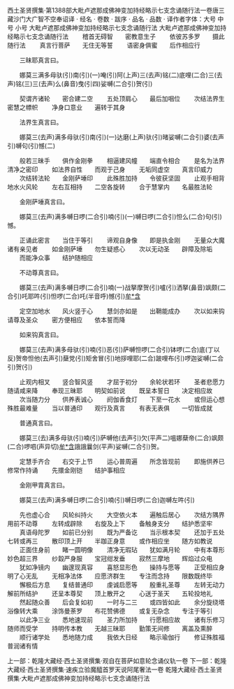 西土圣贤撰集·第1388部大毗卢遮那成佛神变加持经略示七支念诵随行法一卷唐三藏沙门大广智不空奉诏译
· 经名 · 卷数 · 跋序
· 品名 · 品数 · 译作者字体：大号 中号 小号
大毗卢遮那成佛神变加持经略示七支念诵随行法
大毗卢遮那成佛神变加持经略示七支念诵随行法
　　稽首无碍智　　密教意生子
　　依彼苏多罗　　摄此随行法
　　真言行菩萨　　无住无等誓
　　语密身俱蜜　　后作相应行

　　三昧耶真言曰。

　　娜莫三满多母驮(引)南(引)(一)唵(引)阿(上声)三(去声)铭(二)底哩(二合)三(去声)铭(三)三(去声)么(鼻音)曳(引四)娑嚩(二合引)贺(引)

　　契谓齐诸轮　　密合建二空
　　五处顶肩心　　最后加咽位
　　次结法界生　　密慧之幖帜
　　净身口意业　　遍转于其身

　　法界生真言曰。

　　娜莫三(去声)满多母驮(引)南(引)(一)达磨(上声)驮(引)暏娑嚩(二合引)婆(去声引)嚩句(引)憾(二)

　　般若三昧手　　俱作金刚拳
　　相逼建风幢　　端直令相合
　　是名为法界　　清净之密印
　　如法界自性　　而观于己身
　　无垢同虚空　　真言印威力
　　次结转法轮　　金刚萨埵印
　　此殊胜加持　　令彼获坚固
　　止观手相背　　地水火风轮
　　左右互相持　　二空各旋转
　　合于慧掌内　　名最胜法轮

　　金刚萨埵真言曰。

　　娜莫三(去声)满多嚩日啰(二合引)喃(引)(一)嚩日啰(二合引)怛么(二合)句(引)憾。

　　正诵此密言　　当住于等引
　　谛观自身像　　即是执金刚
　　无量众大魔　　诸有亲见者
　　如金刚萨埵　　勿生疑惑心
　　次以无动圣　　辟障及除垢
　　而能净众事　　结护随相应

　　不动尊真言曰。

　　娜莫三(去声)满多嚩日啰(二合引)喃(一)战拏摩贺(引)嚧(引)洒拏(鼻音)飒颇(二合引)吒耶吽(引)怛啰(二合)吒(半音呼)憾(引)[牟*含](引)

　　定空加地水　　风火竖于心
　　慧剑亦如是　　出鞘能成办
　　次以如来钩　　请尊及圣众
　　密方便相应　　依本誓而降

　　如来钩真言曰。

　　娜莫三(去声)满多母驮(引)喃(引)恶(引)萨嚩怛啰(二合引)钵啰(二合)底(丁以反)贺帝怛他(去声引)蘖党(引)矩舍冒(引)地拶哩耶(二合)跛哩布(引)啰迦娑嚩(二合引)贺(引)

　　止观内相叉　　竖合智风竖
　　才屈于初分　　余轮状若环
　　圣者悲愿力　　随请咸来降
　　奉现三昧耶　　明契如前说
　　既呈本誓日　　决定相应故
　　次当随力分　　供养表诚心
　　阏伽香食灯　　下至一花水
　　或但运心想　　殊胜最难量
　　当以普通印　　观行及真言
　　有表无表俱　　一切皆成就

　　普通真言曰。

　　娜莫三(去)满多母驮(引)喃(引)萨嚩他(去声引)欠(平声二)嗢娜蘖帝(二合)飒颇(二合)啰呬(声异切)[牟*含](引)誐誐曩剑(平声)娑嚩(二合引)贺。

　　定慧手齐合　　右交于上节
　　运心普周遍　　所念皆现前
　　即施供养已　　修常作持诵
　　先擐金刚铠　　结护事相应

　　金刚甲胄真言曰。

　　娜莫三(去声)满多嚩日啰(二合引)喃(引)嚩日啰(二合)迦嚩左吽(引)

　　先也虚心合　　风轮纠持火
　　大空依火本　　遍触后居心
　　次结方隅界　　用前不动尊
　　左转成辟除　　右旋及上下
　　备触身支分　　结护悉坚牢
　　真语母陀罗　　如前已分别
　　既为严备讫　　当示根本契
　　还加于五处　　七转或再三
　　散印顶上开　　半跏正身意
　　或作相应坐　　随方如教说
　　正面住身前　　睹一圆明像
　　清净无瑕玷　　犹如满月轮
　　中有本尊形　　妙色超三界
　　纱縠严身服　　宝冠绀发垂
　　寂然三摩地　　辉焰过众电
　　犹如净镜内　　幽邃现真容
　　喜怒显形色　　操持与愿等
　　正受相应身　　明了心无乱
　　无相净法体　　应愿济群生
　　专注而念持　　限数既终毕
　　懈极后方息　　复结普通印
　　虔诚启愿等　　殷重礼圣尊
　　左转无动力　　解前所结护
　　还呈本尊契　　顶上散开之
　　心送于圣天　　五轮投地礼
　　然起随众善　　后会复如初
　　一时与二三　　或四皆如此
　　余分旋绕塔　　浴像转大乘
　　涂饰曼荼罗　　布花赞佛德
　　或复无杂念　　专注于等引
　　以此净三业　　悉地速现前
　　圣力所加持　　行愿相应故
　　诸有乐修习　　随师而受学
　　持明传本教　　无越三昧耶
　　勤策无间修　　离盖及熏醉
　　顺行诸学处　　悉地随力成
　　我依大日经　　略示瑜伽行
　　修证殊胜福　　普润诸有情

上一部：乾隆大藏经·西土圣贤撰集·观自在菩萨如意轮念诵仪轨一卷
下一部：乾隆大藏经·西土圣贤撰集·速疾立验魔醯首罗天说阿尾奢法一卷
乾隆大藏经·西土圣贤撰集·大毗卢遮那成佛神变加持经略示七支念诵随行法